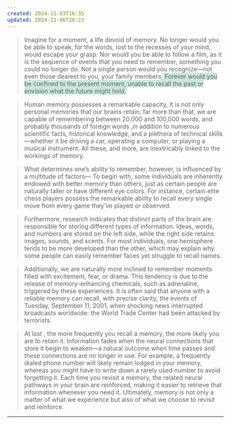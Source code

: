 ```yaml
---
created: 2024-11-03T16:35
updated: 2024-11-06T20:23
---
```




>Imagine for a moment, a life devoid of memory. No longer would you be able to speak, for the words, lost to the recesses of your mind, would escape your grasp. Nor would you be able to follow a film, as it is the sequence of events that you need to remember, something you could no longer do. Not a single person would you recognize—not even those dearest to you, your family members,<span style="background:rgba(3, 135, 102, 0.2)"> Forever would you be confined to the present moment, </span><span style="background:rgba(3, 135, 102, 0.2)">unable to recall the past or envision what the future might hold.</span>


>Human memory possesses a remarkable capacity, It is not only personal memories that our brains retain; far more than that, we are capable of remembering between 20,000 and 100,000 words, and probably thousands of foreign words ,in addition to numerous scientific facts, historical knowledge, and a plethora of technical skills—whether it be driving a car, operating a computer, or playing a musical instrument. All these, and more, are inextricably linked to the workings of memory.


>What determines one’s ability to remember, however, is influenced by a multitude of factors— To begin with, some individuals are inherently endowed with better memory than others, just as certain people are naturally taller or have different eye colors. For instance, certain elite chess players possess the remarkable ability to recall every single move from every game they've played or observed.

> Furthermore, research indicates that distinct parts of the brain are responsible for storing different types of information. Ideas, words, and numbers are stored on the left side, while the right side retains images, sounds, and scents. For most individuals, one hemisphere tends to be more developed than the other, which may explain why some people can easily remember faces yet struggle to recall names.



> Additionally, we are naturally more inclined to remember moments filled with excitement, fear, or drama. This tendency is due to the release of memory-enhancing chemicals, such as adrenaline, triggered by these experiences. It is often said that anyone with a reliable memory can recall, with precise clarity, the events of Tuesday, September 11, 2001, when shocking news interrupted broadcasts worldwide: the World Trade Center had been attacked by terrorists.

>At last , the more frequently you recall a memory, the more likely you are to retain it. Information fades when the neural connections that store it begin to weaken—a natural outcome when time passes and these connections are no longer in use. For example, a frequently dialed phone number will likely remain lodged in your memory, whereas you might have to write down a rarely used number to avoid forgetting it. Each time you revisit a memory, the related neural pathways in your brain are reinforced, making it easier to retrieve that information whenever you need it. Ultimately, memory is not only a matter of what we experience but also of what we choose to revisit and reinforce.

---
